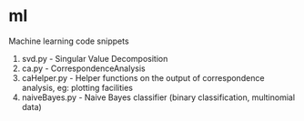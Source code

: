 ml
==

Machine learning code snippets

1) svd.py - Singular Value Decomposition
2) ca.py - CorrespondenceAnalysis
3) caHelper.py - Helper functions on the output of correspondence analysis, eg: plotting facilities
4) naiveBayes.py - Naive Bayes classifier (binary classification, multinomial data)
